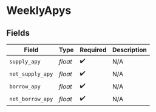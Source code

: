 # WeeklyApys


## Fields

| Field              | Type               | Required           | Description        |
| ------------------ | ------------------ | ------------------ | ------------------ |
| `supply_apy`       | *float*            | :heavy_check_mark: | N/A                |
| `net_supply_apy`   | *float*            | :heavy_check_mark: | N/A                |
| `borrow_apy`       | *float*            | :heavy_check_mark: | N/A                |
| `net_borrow_apy`   | *float*            | :heavy_check_mark: | N/A                |